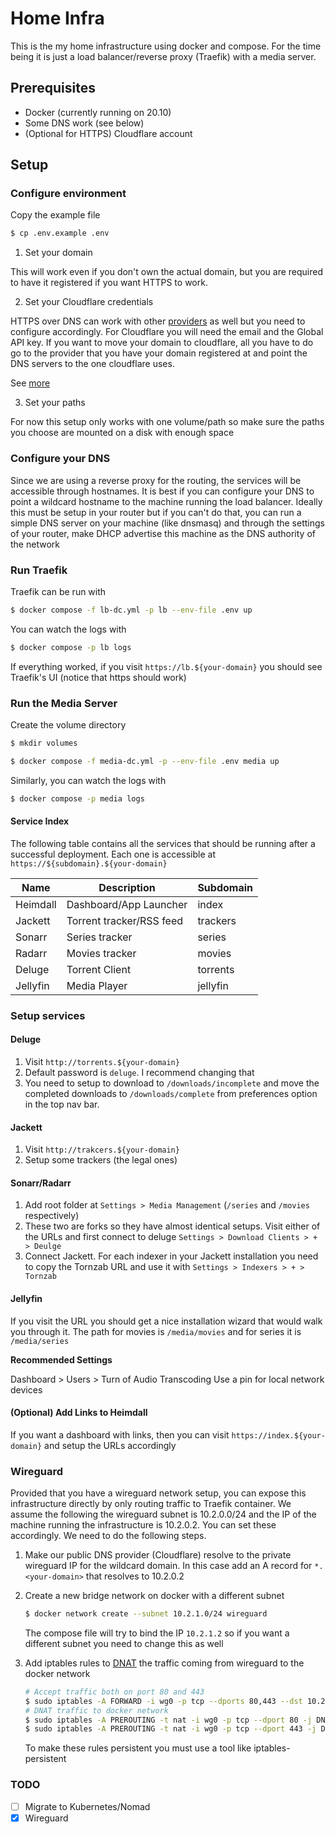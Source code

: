 # Home Infra

This is the my home infrastructure using docker and compose. For the
time being it is just a load balancer/reverse proxy (Traefik) with
a media server.

## Prerequisites

* Docker (currently running on 20.10)
* Some DNS work (see below)
* (Optional for HTTPS) Cloudflare account

## Setup

### Configure environment

Copy the example file

```bash
$ cp .env.example .env
```

1. Set your domain

This will work even if you don't own the actual domain, but you are required to have it
registered if you want HTTPS to work.

2. Set your Cloudflare credentials

HTTPS over DNS can work with other [providers](https://doc.traefik.io/traefik/https/acme/#providers) as well but you need to
configure accordingly. For Cloudflare you will need the email and the Global API key.
If you want to move your domain to cloudflare, all you have to do go to the provider that
you have your domain registered at and point the DNS servers to the one cloudflare uses.

See [more](https://developers.cloudflare.com/registrar/get-started/transfer-domain-to-cloudflare/)

3. Set your paths

For now this setup only works with one volume/path so make sure the paths you choose are
mounted on a disk with enough space

### Configure your DNS

Since we are using a reverse proxy for the routing, the services will be accessible
through hostnames. It is best if you can configure your DNS to point a wildcard hostname
to the machine running the load balancer. Ideally this must be setup in your router but
if you can't do that, you can run a simple DNS server on your machine (like dnsmasq) and
through the settings of your router, make DHCP advertise this machine as the DNS authority
of the network

### Run Traefik

Traefik can be run with

```bash
$ docker compose -f lb-dc.yml -p lb --env-file .env up
```

You can watch the logs with

```bash
$ docker compose -p lb logs
```

If everything worked, if you visit `https://lb.${your-domain}` you should see Traefik's UI
(notice that https should work)

### Run the Media Server

Create the volume directory

```bash
$ mkdir volumes
```

```bash
$ docker compose -f media-dc.yml -p --env-file .env media up
```

Similarly, you can watch the logs with

```bash
$ docker compose -p media logs
```
#### Service Index

The following table contains all the services that should be running after a successful deployment.
Each one is accessible at `https://${subdomain}.${your-domain}`

| Name     | Description              | Subdomain |
|----------|--------------------------|-----------|
| Heimdall | Dashboard/App Launcher   | index     |
| Jackett  | Torrent tracker/RSS feed | trackers  |
| Sonarr   | Series tracker           | series    |
| Radarr   | Movies tracker           | movies    |
| Deluge   | Torrent Client           | torrents  |
| Jellyfin | Media Player             | jellyfin  |

### Setup services

#### Deluge

1. Visit `http://torrents.${your-domain}`
2. Default password is `deluge`. I recommend changing that
3. You need to setup to download to `/downloads/incomplete` and move the completed downloads to `/downloads/complete`
   from preferences option in the top nav bar.

#### Jackett

1. Visit `http://trakcers.${your-domain}`
2. Setup some trackers (the legal ones)

#### Sonarr/Radarr

1. Add root folder at `Settings > Media Management` (`/series` and `/movies` respectively)
2. These two are forks so they have almost identical setups. Visit either of the URLs and first connect to deluge
   `Settings > Download Clients > + > Deulge`
3. Connect Jackett. For each indexer in your Jackett installation you need to copy the Tornzab URL and use it with
   `Settings > Indexers > + > Tornzab`

#### Jellyfin

If you visit the URL you should get a nice installation wizard that would walk you through it. The path for movies
is `/media/movies` and for series it is `/media/series`

<b>Recommended Settings</b>

Dashboard > Users > Turn of Audio Transcoding
Use a pin for local network devices

#### (Optional) Add Links to Heimdall

If you want a dashboard with links, then you can visit `https://index.${your-domain}` and setup the URLs accordingly

### Wireguard

Provided that you have a wireguard network setup, you can expose this infrastructure directly by only routing traffic
to Traefik container. We assume the following the wireguard subnet is 10.2.0.0/24 and the IP of the machine running
the infrastructure is 10.2.0.2. You can set these accordingly. We need to do the following steps.

1. Make our public DNS provider (Cloudflare) resolve to the private wireguard IP for the wildcard domain. In this
   case add an A record for `*.<your-domain>` that resolves to 10.2.0.2
2. Create a new bridge network on docker with a different subnet
   ```bash
   $ docker network create --subnet 10.2.1.0/24 wireguard
   ```
   The compose file will try to bind the IP `10.2.1.2` so if you want a different subnet you need to change this
   as well
3. Add iptables rules to [DNAT](http://linux-ip.net/html/nat-dnat.html) the traffic coming from wireguard to the
   docker network

   ```bash
   # Accept traffic both on port 80 and 443
   $ sudo iptables -A FORWARD -i wg0 -p tcp --dports 80,443 --dst 10.2.0.2/32 -j ACCEPT
   # DNAT traffic to docker network
   $ sudo iptables -A PREROUTING -t nat -i wg0 -p tcp --dport 80 -j DNAT --dst 10.2.0.2/32 --to 10.3.0.2:80
   $ sudo iptables -A PREROUTING -t nat -i wg0 -p tcp --dport 443 -j DNAT --dst 10.2.0.2/32 --to 10.3.0.2:443
   ```
   To make these rules persistent you must use a tool like iptables-persistent

### TODO

- [ ] Migrate to Kubernetes/Nomad
- [X] Wireguard
